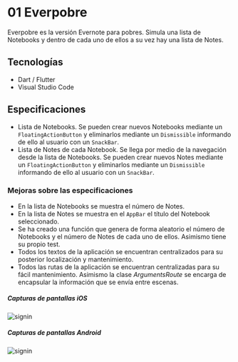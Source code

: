 # 01 Everpobre

Everpobre es la versión Evernote para pobres. Simula una lista de Notebooks y dentro de cada uno de ellos a su vez hay una lista de Notes.

## Tecnologías

- Dart / Flutter
- Visual Studio Code

## Especificaciones

- Lista de Notebooks. Se pueden crear nuevos Notebooks mediante un `FloatingActionButton` y eliminarlos mediante un `Dismissible` informando de ello al usuario con un `SnackBar`.
- Lista de Notes de cada Notebook. Se llega por medio de la navegación desde la lista de Notebooks. Se pueden crear nuevos Notes mediante un `FloatingActionButton` y eliminarlos mediante un `Dismissible` informando de ello al usuario con un `SnackBar`.

### Mejoras sobre las especificaciones

- En la lista de Notebooks se muestra el número de Notes.
- En la lista de Notes se muestra en el `AppBar` el título del Notebook seleccionado.
- Se ha creado una función que genera de forma aleatorio el número de Notebooks y el número de Notes de cada uno de ellos. Asimismo tiene su propio test.
- Todos los textos de la aplicación se encuentran centralizados para su posterior localización y mantenimiento.
- Todos las rutas de la aplicación se encuentran centralizadas para su fácil mantenimiento. Asimismo la clase _ArgumentsRoute_ se encarga de encapsular la información que se envía entre escenas.

##### Capturas de pantallas iOS

![signin](./episode.png "Episodes")

##### Capturas de pantallas Android

![signin](./episode.png "Episodes")
